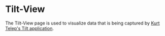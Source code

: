 Tilt-View
=

The Tilt-View page is used to visualize data that is being captured by [Kurt Telep's Tilt application](http://github.com/ktelep/tilt).

